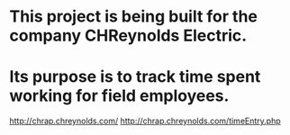 # This project is being built for the company CHReynolds Electric.
# Its purpose is to track time spent working for field employees.
http://chrap.chreynolds.com/
http://chrap.chreynolds.com/timeEntry.php
